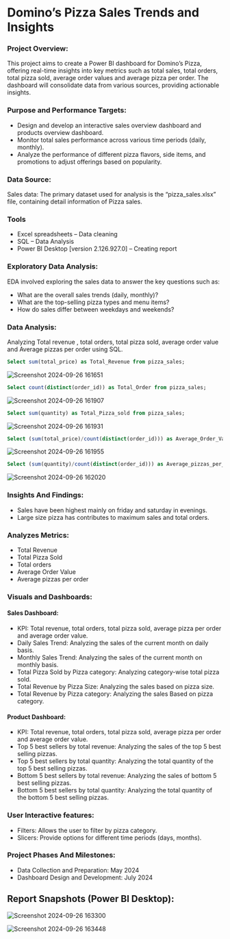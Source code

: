 # Domino’s Pizza Sales Trends and Insights
### Project Overview:
This project aims to create a Power BI dashboard for Domino’s Pizza, offering real-time insights into key metrics such as total sales, total orders, total pizza sold, average order values and average pizza  per order. The dashboard will consolidate data from various sources, providing actionable insights.
### Purpose and Performance Targets:
- Design and develop an interactive sales overview dashboard and products overview dashboard.
- Monitor total sales performance across various time periods (daily, monthly).
- Analyze the performance of different pizza flavors, side items, and promotions to adjust offerings based on popularity.
### Data Source:
Sales data: The primary dataset used for analysis is the “pizza_sales.xlsx” file, containing detail information of Pizza sales.
### Tools
- Excel spreadsheets – Data cleaning
- SQL – Data Analysis
- Power BI Desktop [version 2.126.927.0] – Creating report
### Exploratory Data Analysis:
EDA involved exploring the sales data to answer the key questions such as:
- What are the overall sales trends (daily, monthly)?
- What are the top-selling pizza types and menu items?
- How do sales differ between weekdays and weekends?
### Data Analysis:
Analyzing Total revenue , total orders, total pizza sold, average order value and Average pizzas per order using SQL.
```sql
Select sum(total_price) as Total_Revenue from pizza_sales;
```
![Screenshot 2024-09-26 161651](https://github.com/user-attachments/assets/6cc18174-59c4-404f-b104-f89251db3a81)

```sql
Select count(distinct(order_id)) as Total_Order from pizza_sales;
```
![Screenshot 2024-09-26 161907](https://github.com/user-attachments/assets/a85010eb-29a5-4610-adbd-e5d1ff6aeaf1)

```sql
Select sum(quantity) as Total_Pizza_sold from pizza_sales;
```
![Screenshot 2024-09-26 161931](https://github.com/user-attachments/assets/488a864e-6739-4fb0-aa28-38ab11ce80d7)

```sql
Select (sum(total_price)/count(distinct(order_id))) as Average_Order_Value from pizza_sales;
```
![Screenshot 2024-09-26 161955](https://github.com/user-attachments/assets/9d319cbd-5e97-431c-af06-a0b7b853e475)

```sql
Select (sum(quantity)/count(distinct(order_id))) as Average_pizzas_per_order from pizza_sales;
```
![Screenshot 2024-09-26 162020](https://github.com/user-attachments/assets/143dd980-acb8-4719-968a-54c9af80dca2)

### Insights And Findings:
- Sales have been highest mainly on friday and saturday in evenings.
- Large size pizza has contributes to maximum sales and total orders. 
### Analyzes Metrics:
- Total Revenue
- Total Pizza Sold
- Total orders
- Average Order Value
- Average pizzas per order
### Visuals and Dashboards:
#### Sales Dashboard:
- KPI: Total revenue, total orders, total pizza sold, average pizza per order and average order value.
- Daily Sales Trend: Analyzing the sales of the current month on daily basis.
- Monthly Sales Trend: Analyzing the sales of the current month on monthly basis.
- Total Pizza Sold by Pizza category: Analyzing category-wise total pizza sold.
- Total Revenue by Pizza Size: Analyzing the sales based on pizza size.
- Total Revenue by Pizza category: Analyzing the sales Based on pizza category.
#### Product Dashboard:
- KPI: Total revenue, total orders, total pizza sold, average pizza per order and average order value.
- Top 5 best sellers by total revenue: Analyzing the sales of the top 5 best selling pizzas.
- Top 5 best sellers by total quantity: Analyzing the total quantity of the top 5 best selling pizzas.
- Bottom 5 best sellers by total revenue: Analyzing the sales of bottom 5 best selling pizzas.
- Bottom 5 best sellers by total quantity: Analyzing the total quantity of the bottom 5 best selling pizzas.
### User Interactive features:
- Filters: Allows the user to filter by pizza category.
- Slicers: Provide options for different time periods (days, months).
### Project Phases And Milestones:
- Data Collection and Preparation: May 2024
- Dashboard Design and Development: July 2024
## Report Snapshots (Power BI Desktop):

![Screenshot 2024-09-26 163300](https://github.com/user-attachments/assets/aeae4d67-a4be-40a5-b4d4-2d0d23a600f2)



![Screenshot 2024-09-26 163448](https://github.com/user-attachments/assets/8e18632f-42fd-4c41-999d-218131302086)






